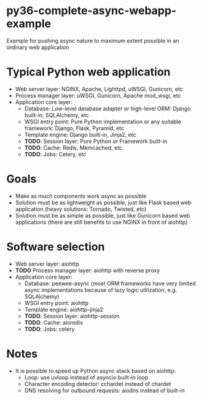# py36-complete-async-webapp-example
Example for pushing async nature to maximum extent possible in an ordinary web application

Typical Python web application
===
  * Web server layer: NGINX, Apache, Lighttpd, uWSGI, Gunicorn, etc
  * Process manager layer: uWSGI, Gunicorn, Apache mod_wsgi, etc
  * Application core layer:
    * Database: Low-level database adapter or high-level ORM: Django built-in, SQLAlchemy, etc
    * WSGI entry point: Pure Python implementation or any suitable framework: Django, Flask, Pyramid, etc
  	* Template engine: Django built-in, Jinja2, etc  
  	* __TODO__: Session layer: Pure Python or Framework built-in
  	* __TODO__: Cache: Redis, Memcached, etc
  	* __TODO__: Jobs: Celery, etc

Goals
===
  * Make as much components work async as possible
  * Solution must be as lightweight as possible, just like Flask based web application (heavy solutions: Tornado, Twisted, etc)
  * Solution must be as simple as possible, just like Gunicorn based web applications (there are still benefits to use NGINX in front of aiohttp)

Software selection
===
  * Web server layer: aiohttp
  * __TODO__ Process manager layer: aiohttp with reverse proxy
  * Application core layer:
    * Database: peewee-async (most ORM frameworks have very limited async implementations because of lazy logic utilization, e.g. SQLAlchemy)
    * WSGI entry point: aiohttp
  	* Template engine: aiohttp-jinja2 
  	* __TODO__: Session layer: aiohttp-session
  	* __TODO__: Cache: aioredis
  	* __TODO__: Jobs: celery

Notes
===
  * It is possible to speed up Python async stack based on aiohttp:
    * Loop: use uvloop instead of asyncio built-in loop
    * Character encoding detector: cchardet instead of chardet
    * DNS resolving for outbound requests: aiodns instead of built-in
